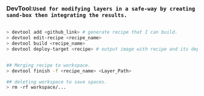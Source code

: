 


### DevTool:`Used for modifying layers in a safe-way by creating sand-box then integrating the results.`



```bash

> devtool add <github_link> # generate recipe that I can build.
> devtool edit-recipe <recipe_name> 
> devtool build <recipe_name>
> devtool deploy-target <recipe> # output image with recipe and its dependencies.


## Merging recipe to workspace.
> devtool finish -f <recipe_name> <Layer_Path>

## deleting workspace to save spaces.
> rm -rf workspace/...
```

